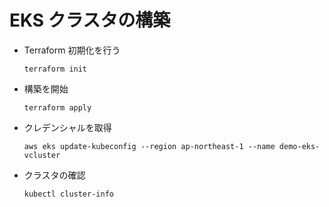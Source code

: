 # EKS クラスタの構築

- Terraform 初期化を行う

    ```shell
    terraform init
    ```

- 構築を開始

    ```shell
    terraform apply
    ```

- クレデンシャルを取得

    ```shell
    aws eks update-kubeconfig --region ap-northeast-1 --name demo-eks-vcluster
    ```

- クラスタの確認

    ```shell
    kubectl cluster-info
    ```

<!-- - vCluster がインストールされていることを確認する

    ```shell
    ``` -->

